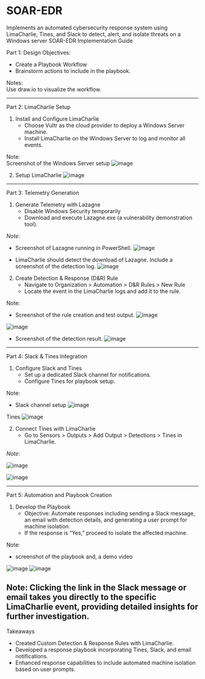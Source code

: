# SOAR-EDR
Implements an automated cybersecurity response system using LimaCharlie, Tines, and Slack to detect, alert, and isolate threats on a Windows server
SOAR-EDR Implementation Guide

Part 1: Design
Objectives:
  - Create a Playbook Workflow
   - Brainstorm actions to include in the playbook.

Notes:  
   Use draw.io to visualize the workflow.

---

Part 2: LimaCharlie Setup

1. Install and Configure LimaCharlie
   - Choose Vultr as the cloud provider to deploy a Windows Server machine.
   - Install LimaCharlie on the Windows Server to log and monitor all events.

Note:  
   Screenshot of the Windows Server setup
 ![image](https://github.com/user-attachments/assets/f525a3fc-afa3-43ae-af5b-8992fb4364d6)


2. Setup LimaCharlie
 ![image](https://github.com/user-attachments/assets/61c2754d-5516-439a-8659-e98d48daa82f)

---

Part 3: Telemetry Generation

1. Generate Telemetry with Lazagne
   - Disable Windows Security temporarily
   - Download and execute Lazagne.exe (a vulnerability demonstration tool).

*Note*:  
   - Screenshot of Lazagne running in PowerShell.
	 ![image](https://github.com/user-attachments/assets/3727b9be-fcc0-4719-9a87-af478251be55)

   - LimaCharlie should detect the download of Lazagne. Include a screenshot of the detection log.
    ![image](https://github.com/user-attachments/assets/6424af0d-fc35-4955-b579-e330df97fda8)
	 

2. Create Detection & Response (D&R) Rule
   - Navigate to Organization > Automation > D&R Rules > New Rule
   - Locate the event in the LimaCharlie logs and add it to the rule.

Note:  
   - Screenshot of the rule creation and test output.
  ![image](https://github.com/user-attachments/assets/d4351971-0d40-4b0e-afc1-8d0a83b9bacb)

   ![image](https://github.com/user-attachments/assets/de643a8c-9217-41a9-9c8e-85a81ec44555)

   - Screenshot of the detection result.
     ![image](https://github.com/user-attachments/assets/40e53b9e-3daf-4a46-840a-1949811d0d8a)

---

Part 4: Slack & Tines Integration

1. Configure Slack and Tines
   - Set up a dedicated Slack channel for notifications.
   - Configure Tines for playbook setup.

Note:  
   - Slack channel setup
     ![image](https://github.com/user-attachments/assets/2f2077dd-95e0-4fee-ac20-9017fe92d978)

 
Tines
 ![image](https://github.com/user-attachments/assets/b0f1e3d5-4c89-4c09-b4bc-ed37fb5c7822)


2. Connect Tines with LimaCharlie
   - Go to Sensors > Outputs > Add Output > Detections > Tines in LimaCharlie.
   
*Note*:  

   ![image](https://github.com/user-attachments/assets/abd036b6-25ec-4af5-9eab-65abdca616f4)

![image](https://github.com/user-attachments/assets/864fce46-d3f8-49d1-9523-35a1ee37eb0f)

---

Part 5: Automation and Playbook Creation

1. Develop the Playbook
   - Objective: Automate responses including sending a Slack message, an email with detection details, and generating a user prompt for machine isolation.
   - If the response is “Yes,” proceed to isolate the affected machine.

Note:  
   - screenshot of the playbook and, a demo video

![image](https://github.com/user-attachments/assets/b0b3f0ed-e56b-41dd-a883-1f933272a0d2)
![image](https://github.com/user-attachments/assets/77f429cf-a6a2-4f25-ad08-7ec6feab94cf)

 
Note: 
Clicking the link in the Slack message or email takes you directly to the specific LimaCharlie event, providing detailed insights for further investigation.
---

Takeaways

- Created Custom Detection & Response Rules with LimaCharlie.
- Developed a response playbook incorporating Tines, Slack, and email notifications.
- Enhanced response capabilities to include automated machine isolation based on user prompts.
